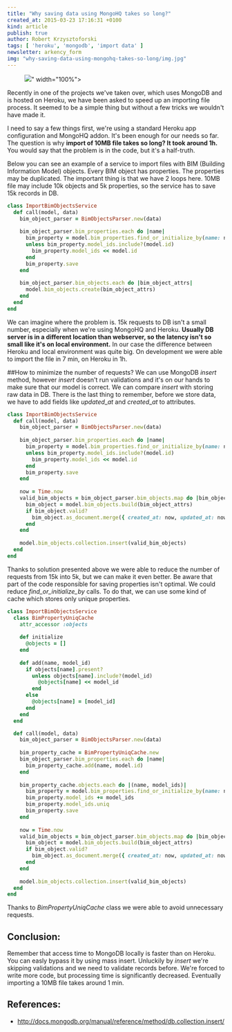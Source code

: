 ```yaml
---
title: "Why saving data using MongoHQ takes so long?"
created_at: 2015-03-23 17:16:31 +0100
kind: article
publish: true
author: Robert Krzysztoforski
tags: [ 'heroku', 'mongodb', 'import data' ]
newsletter: arkency_form
img: "why-saving-data-using-mongohq-takes-so-long/img.jpg"
---
```


<p>
  <figure>
    <img src="<%= src_fit("why-saving-data-using-mongohq-takes-so-long/img.jpg") %>" width="100%">
  </figure>
</p>

Recently in one of the projects we've taken over, which uses MongoDB and is hosted on Heroku, we have been asked to speed up an importing file process.
It seemed to be a simple thing but without a few tricks we wouldn't have made it.

<!-- more -->

I need to say a few things first, we're using a standard Heroku app configuration and MongoHQ addon. 
It's been enough for our needs so far. The question is why **import of 10MB file takes so long? It took around 1h.**
You would say that the problem is in the code, but it's a half-truth. 

Below you can see an example of a service to import files with BIM (Building Information Model) objects.
Every BIM object has properties. The properties may be duplicated. The important thing is that we have 2 loops here.
10MB file may include 10k objects and 5k properties, so the service has to save 15k records in DB. 

```ruby
class ImportBimObjectsService
  def call(model, data)
    bim_object_parser = BimObjectsParser.new(data)
    
    bim_object_parser.bim_properties.each do |name|
      bim_property = model.bim_properties.find_or_initialize_by(name: name)
      unless bim_property.model_ids.include?(model.id)
        bim_property.model_ids << model.id
      end
      bim_property.save
    end
    
    bim_object_parser.bim_objects.each do |bim_object_attrs|
      model.bim_objects.create(bim_object_attrs)
    end
  end
end
```

We can imagine where the problem is. 15k requests to DB isn't a small number, especially when we're using MongoHQ and Heroku.
**Usually DB server is in a different location than webserver, so the latency isn't so small like it's on local environment.**
In our case the difference between Heroku and local environment was quite big. On development we were able to import the file in 7 min, on Heroku in 1h.

##How to minimize the number of requests?
We can use MongoDB _insert_ method, however _insert_ doesn't run validations and it's on our hands to make sure that our model is correct. We can compare _insert_ with storing raw data in DB. There is the last thing to remember, before we store data, we have to add fields like _updated_\__at_ and _created_\__at_ to attributes.

```ruby
class ImportBimObjectsService
  def call(model, data)
    bim_object_parser = BimObjectsParser.new(data)
    
    bim_object_parser.bim_properties.each do |name|
      bim_property = model.bim_properties.find_or_initialize_by(name: name)
      unless bim_property.model_ids.include?(model.id)
        bim_property.model_ids << model.id
      end
      bim_property.save
    end
    
    now = Time.now
    valid_bim_objects = bim_object_parser.bim_objects.map do |bim_object_attrs|
      bim_object = model.bim_objects.build(bim_object_attrs)
      if bim_object.valid?
        bim_object.as_document.merge({ created_at: now, updated_at: now })
      end
    end
    
    model.bim_objects.collection.insert(valid_bim_objects)
  end
end
```

Thanks to solution presented above we were able to reduce the number of requests from 15k into 5k, but we can make it even better. Be aware that part of the code responsible for saving properties isn't optimal. We could reduce _find\_or\_initialize\_by_ calls. To do that, we can use some kind of cache which stores only unique properties.

```ruby
class ImportBimObjectsService
  class BimPropertyUniqCache
    attr_accessor :objects
  
    def initialize
      @objects = []
    end
    
    def add(name, model_id)
      if objects[name].present?
        unless objects[name].include?(model_id)
          @objects[name] << model_id
        end
      else
        @objects[name] = [model_id]
      end
    end
  end

  def call(model, data)
    bim_object_parser = BimObjectsParser.new(data)
    
    bim_property_cache = BimPropertyUniqCache.new
    bim_object_parser.bim_properties.each do |name|
      bim_property_cache.add(name, model.id)
    end
    
    bim_property_cache.objects.each do |(name, model_ids)|
      bim_property = model.bim_properties.find_or_initialize_by(name: name)
      bim_property.model_ids += model_ids
      bim_property.model_ids.uniq
      bim_property.save
    end
    
    now = Time.now
    valid_bim_objects = bim_object_parser.bim_objects.map do |bim_object_attrs|
      bim_object = model.bim_objects.build(bim_object_attrs)
      if bim_object.valid?
        bim_object.as_document.merge({ created_at: now, updated_at: now })
      end
    end
    
    model.bim_objects.collection.insert(valid_bim_objects)
  end
end
```

Thanks to _BimPropertyUniqCache_ class we were able to avoid unnecessary requests.

## Conclusion:

Remember that access time to MongoDB locally is faster than on Heroku. You can easly bypass it by using mass insert. Unluckily by _insert_ we're skipping validations and we need to validate records before. We're forced to write more code, but processing time is significantly decreased. Eventually importing a 10MB file takes around 1 min.

## References:
- http://docs.mongodb.org/manual/reference/method/db.collection.insert/
